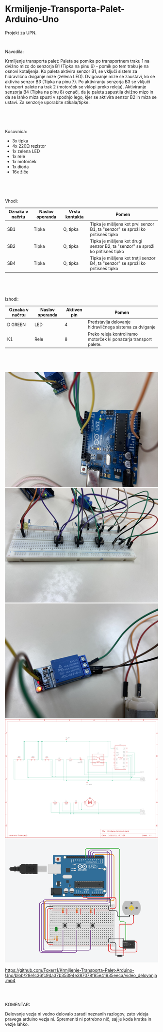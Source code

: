 # Krmiljenje-Transporta-Palet-Arduino-Uno

Projekt za UPN.

<br>

Navodila:

Krmiljenje transporta palet: Paleta se pomika po transportnem traku 1 na dvižno mizo do senzorja B1 (Tipka na pinu 6) - pomik po tem traku je na osnovi kotaljenja. Ko paleta aktivira senzor B1, se vključi sistem za hidravlično dviganje mize (zelena LED). Dvigovanje mize se zaustavi, ko se aktivira senzor B3 (Tipka na pinu 7). Po aktiviranju senzorja B3 se vključi transport palete na trak 2 (motorček se vklopi preko releja). Aktiviranje senzorja B4 (Tipka na pinu 8) označi, da je paleta zapustila dvižno mizo in da se lahko miza spusti v spodnjo lego, kjer se aktivira senzor B2 in miza se ustavi. Za senzorje uporabite stikala/tipke.

<br>
<br>
<br>

Kosovnica:

- 3x tipka
- 4x 220Ω rezistor
- 1x zelena LED
- 1x rele
- 1x motorček
- 1x dioda
- 16x žiče

<br>
<br>
<br>

Vhodi:

| Oznaka v načrtu | Naslov operanda | Vrsta kontakta | Pomen |
| -------- | ------- | -------- | ------- |
| SB1 | Tipka | O, tipka | Tipka je mišljena kot prvi senzor B1, ta "senzor" se sproži ko pritisneš tipko |
| SB2 | Tipka | O, tipka | Tipka je mišljena kot drugi senzor B2, ta "senzor" se sproži ko pritisneš tipko |
| SB4 | Tipka | O, tipka | Tipka je mišljena kot tretji senzor B4, ta "senzor" se sproži ko pritisneš tipko |

<br>
<br>
<br>

Izhodi:

| Oznaka v načrtu | Naslov operanda | Aktiven pin | Pomen |
| -------- | ------- | -------- | ------- |
| D GREEN | LED | 4 | Predstavlja delovanje hidravličnega sistema za dviganje |
| K1 | Rele | 8 | Preko releja kontroliramo motorček ki ponazarja transport palete. |

<br>
<br>
<br>

![slika_vezja](https://github.com/Foxerr1/Krmiljenje-Transporta-Palet-Arduino-Uno/blob/main/slika_vezja.jpg?raw=true)
![slika_vezja2](https://github.com/Foxerr1/Krmiljenje-Transporta-Palet-Arduino-Uno/blob/main/slika_vezja2.jpg?raw=true)
![slika_vezja3](https://github.com/Foxerr1/Krmiljenje-Transporta-Palet-Arduino-Uno/blob/main/slika_vezja3.jpg?raw=true)
![slika_sheme](https://github.com/Foxerr1/Krmiljenje-Transporta-Palet-Arduino-Uno/blob/main/shema_vezja.png?raw=true)
![vezje_tinkercad](https://github.com/Foxerr1/Krmiljenje-Transporta-Palet-Arduino-Uno/blob/main/vezje_tinkercad.png?raw=true)



https://github.com/Foxerr1/Krmiljenje-Transporta-Palet-Arduino-Uno/blob/28e1c36fc94a37b35394e387078f95e41935eeca/video_delovanja.mp4

<br>
<br>

KOMENTAR:

Delovanje vezja ni vedno delovalo zaradi neznanih razlogov, zato videja pravega arduino vezja ni. Spremeniti ni potrebno nič, saj je koda kratka in vezje lahko.
